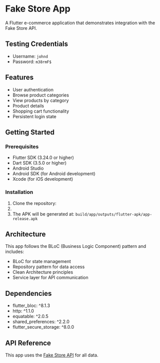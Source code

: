 # Fake Store App

A Flutter e-commerce application that demonstrates integration with the Fake Store API.

## Testing Credentials

- Username: `johnd`
- Password: `m38rmF$`


## Features

- User authentication
- Browse product categories
- View products by category
- Product details
- Shopping cart functionality
- Persistent login state

## Getting Started

### Prerequisites

- Flutter SDK (3.24.0 or higher)
- Dart SDK (3.5.0  or higher)
- Android Studio
- Android SDK (for Android development)
- Xcode (for iOS development)

### Installation

1. Clone the repository:
2.
3. The APK will be generated at: `build/app/outputs/flutter-apk/app-release.apk`


## Architecture

This app follows the BLoC (Business Logic Component) pattern and includes:

- BLoC for state management
- Repository pattern for data access
- Clean Architecture principles
- Service layer for API communication

## Dependencies

- flutter_bloc: ^8.1.3
- http: ^1.1.0
- equatable: ^2.0.5
- shared_preferences: ^2.2.0
- flutter_secure_storage: ^8.0.0

## API Reference

This app uses the [Fake Store API](https://fakestoreapi.com/) for all data.
